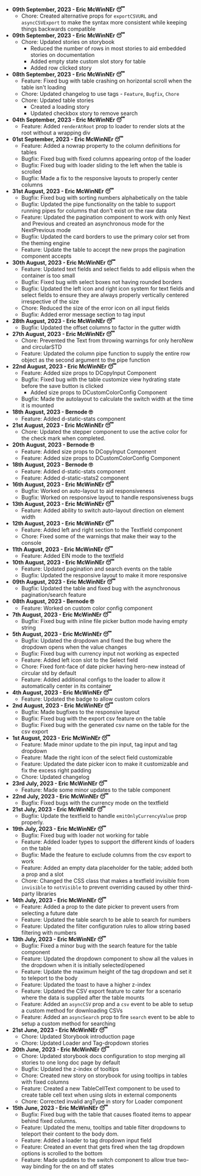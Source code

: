 - **09th September, 2023 - Eric McWinNEr 😴**
  - Chore: Created alternative props for `exportCSVURL` and `asyncCSVExport` to make the syntax more consistent while keeping things backwards compatible
- **09th September, 2023 - Eric McWinNEr 😴**
  - Chore: Updated stories on storybook
    - Reduced the number of rows in most stories to aid embedded stories on documentation
    - Added empty state custom slot story for table
    - Added row clicked story
- **08th September, 2023 - Eric McWinNEr 😴**
  - Feature: Fixed bug with table crashing on horizontal scroll when the table isn't loading
  - Chore: Updated changelog to use tags - `Feature`, `Bugfix`, `Chore`
  - Chore: Updated table stories
    - Created a loading story
    - Updated checkbox story to remove search
- **04th September, 2023 - Eric McWinNEr 😴**
  - Feature: Added `renderAtRoot` prop to loader to render slots at the root without a wrapping div
- **01st September, 2023 - Eric McWinNEr 😴**
  - Feature: Added a nowrap property to the column definitions for tables
  - Bugfix: Fixed bug with fixed columns appearing ontop of the loader
  - Bugfix: Fixed bug with loader sliding to the left when the table is scrolled
  - Bugfix: Made a fix to the responsive layouts to properly center columns
- **31st August, 2023 - Eric McWinNEr 😴**
  - Bugfix: Fixed bug with sorting numbers alphabetically on the table
  - Bugfix: Updated the pipe functionality on the table to support running pipes for columns that don't exist on the raw data
  - Feature: Updated the pagination component to work with only Next and Previous and created an asynchronous mode for the NextPrevious mode
  - Bugfix: Updated the card borders to use the primary color set from the theming engine
  - Feature: Update the table to accept the new props the pagination component accepts
- **30th August, 2023 - Eric McWinNEr 😴**
  - Feature: Updated text fields and select fields to add ellipsis when the container is too small
  - Bugfix: Fixed bug with select boxes not having rounded borders
  - Bugfix: Updated the left icon and right icon system for text fields and select fields to ensure they are always properly vertically centered irrespective of the size
  - Chore: Reduced the size of the error icon on all input fields
  - Bugfix: Added error message section to tag input
- **28th August, 2023 - Eric McWinNEr 😴**
  - Bugfix: Updated the offset columns to factor in the gutter width
- **27th August, 2023 - Eric McWinNEr 😴**
  - Chore: Prevented the Text from throwing warnings for only heroNew and circularSTD
  - Feature: Updated the column pipe function to supply the entire row object as the second argument to the pipe function
- **22nd August, 2023 - Eric McWinNEr 😴**
  - Feature: Added size props to DCopyInput Component
  - Bugfix: Fixed bug with the table customize view hydrating state before the save button is clicked
    - Added size props to DCustomColorConfig Component
  - Bugfix: Made the autolayout to calculate the switch width at the time it is mounted
- **18th August, 2023 - Bernode 🙄**
  - Feature: Added d-static-stats component
- **21st August, 2023 - Eric McWinNEr 😴**
  - Chore: Updated the stepper component to use the active color for the check mark when completed.
- **20th August, 2023 - Bernode 🙄**
  - Feature: Added size props to DCopyInput Component
  - Feature: Added size props to DCustomColorConfig Component
- **18th August, 2023 - Bernode 🙄**
  - Feature: Added d-static-stats component
  - Feature: Added d-static-stats2 component
- **16th August, 2023 - Eric McWinNEr 😴**
  - Bugfix: Worked on auto-layout to aid responsiveness
  - Bugfix: Worked on responsive layout to handle responsiveness bugs
- **13th August, 2023 - Eric McWinNEr 😴**
  - Feature: Added ability to switch auto-layout direction on element width
- **12th August, 2023 - Eric McWinNEr 😴**
  - Feature: Added left and right section to the Textfield component
  - Chore: Fixed some of the warnings that make their way to the console
- **11th August, 2023 - Eric McWinNEr 😴**
  - Feature: Added EIN mode to the textfield
- **10th August, 2023 - Eric McWinNEr 😴**
  - Feature: Updated pagination and search events on the table
  - Bugfix: Updated the responsive layout to make it more responsive
- **09th August, 2023 - Eric McWinNEr 😴**
  - Bugfix: Updated the table and fixed bug with the asynchronous pagination/search feature
- **08th August, 2023 - Bernode 🙄**
  - Feature: Worked on custom color config component
- **7th August, 2023 - Eric McWinNEr 😴**
  - Bugfix: Fixed bug with inline file picker button mode having empty string
- **5th August, 2023 - Eric McWinNEr 😴**
  - Bugfix: Updated the dropdown and fixed the bug where the dropdown opens when the value changes
  - Bugfix: Fixed bug with currency input not working as expected
  - Feature: Added left icon slot to the Select field
  - Chore: Fixed font-face of date picker having hero-new instead of circular std by default
  - Feature: Added additional configs to the loader to allow it automatically center in its container
- **4th August, 2023 - Eric McWinNEr 😴**
  - Feature: Updated the badge to allow custom colors
- **2nd August, 2023 - Eric McWinNEr 😴**
  - Bugfix: Made bugfixes to the responsive layout
  - Bugfix: Fixed bug with the export csv feature on the table
  - Bugfix: Fixed bug with the generated csv name on the table for the csv export
- **1st August, 2023 - Eric McWinNEr 😴**
  - Feature: Made minor update to the pin input, tag input and tag dropdown
  - Feature: Made the right icon of the select field customizable
  - Feature: Updated the date picker icon to make it customizable and fix the excess right padding
  - Chore: Updated changelog
- **23rd July, 2023 - Eric McWinNEr 😴**
  - Feature: Made some minor updates to the table component
- **22nd July, 2023 - Eric McWinNEr 😴**
  - Bugfix: Fixed bugs with the currency mode on the textfield
- **21st July, 2023 - Eric McWinNEr 😴**
  - Bugfix: Update the textfield to handle `emitOnlyCurrencyValue` prop properly.
- **19th July, 2023 - Eric McWinNEr 😴**
  - Bugfix: Fixed bug with loader not working for table
  - Feature: Added loader types to support the different kinds of loaders on the table
  - Bugfix: Made the feature to exclude columns from the csv export to work
  - Feature: Added an empty data placeholder for the table; added both a prop and a slot
  - Chore: Changed the CSS class that makes a textfield invisible from `invisible` to `notVisible` to prevent overriding
    caused by other third-party libraries
- **14th July, 2023 - Eric McWinNEr 😴**
  - Feature: Added a prop to the date picker to prevent users from selecting a future date
  - Feature: Updated the table search to be able to search for numbers
  - Feature: Updated the filter configuration rules to allow string based filtering with numbers
- **13th July, 2023 - Eric McWinNEr 😴**
  - Bugfix: Fixed a minor bug with the search feature for the table component
  - Feature: Updated the dropdown component to show all the values in the dropdown when it is initially selected/opened
  - Feature: Update the maximum height of the tag dropdown and set it to teleport to the body
  - Feature: Updated the toast to have a higher z-index
  - Feature: Updated the CSV export feature to cater for a scenario where the data is supplied after the table mounts
  - Feature: Added an `asyncCSV` prop and a `csv` event to be able to setup a custom method for downloading CSVs
  - Feature: Added an `asyncSearch` prop to fire `search` event to be able to setup a custom method for searching
- **21st June, 2023 - Eric McWinNEr 😴**
  - Chore: Updated Storybook introduction page
  - Chore: Updated Loader and Tag-dropdown stories
- **20th June, 2023 - Eric McWinNEr 😴**
  - Chore: Updated storybook docs configuration to stop merging all stories to one long doc page by default
  - Bugfix: Updated the z-index of tooltips
  - Chore: Created new story on storybook for using tooltips in tables with fixed columns
  - Feature: Created a new TableCellText component to be used to create table cell text when using slots in external components
  - Chore: Corrected invalid argType in story for Loader component
- **15th June, 2023 - Eric McWinNEr 😴**
  - Bugfix: Fixed bug with the table that causes floated items to appear behind fixed columns.
  - Feature: Updated the menu, tooltips and table filter dropdowns to teleport their content to the body dom.
  - Feature: Added a loader to tag dropdown input field
  - Feature: Created an event that gets fired when the tag dropdown options is scrolled to the bottom
  - Feature: Made updates to the switch component to allow true two-way binding for the on and off states

